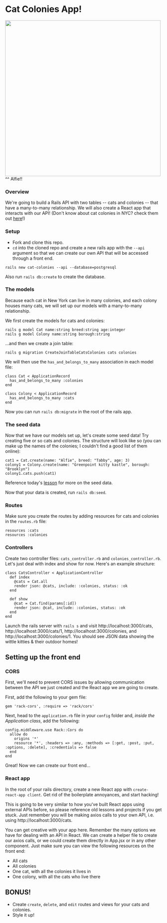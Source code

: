 # Cat Colonies App!

<img src="alfie.jpg" width="500" />
^^ Alfie!!

### Overview

We're going to build a Rails API with two tables -- cats and colonies -- that have a many-to-many relationship. We will also create a React app that interacts with our API! (Don't know about cat colonies in NYC? check them out [here](https://www.neighborhoodcats.org/)!)

### Setup

- Fork and clone this repo.
- `cd` into the cloned repo and create a new rails app with the `--api` argument so that we can create our own API that will be accessed through a front end.
```
rails new cat-colonies --api --database=postgresql
```
Also run `rails db:create` to create the database.

### The models

Because each cat in New York can live in many colonies, and each colony houses many cats, we will set up our models with a many-to-many relationship.

We first create the models for cats and colonies:
```
rails g model Cat name:string breed:string age:integer
rails g model Colony name:string borough:string
```
...and then we create a join table:
```
rails g migration CreateJoinTableCatsColonies cats colonies
```

We will then use the `has_and_belongs_to_many` association in each model file:
```
class Cat < ApplicationRecord
  has_and_belongs_to_many :colonies
end
```
```
class Colony < ApplicationRecord
  has_and_belongs_to_many :cats
end
```

Now you can run `rails db:migrate` in the root of the rails app.

### The seed data

Now that we have our models set up, let's create some seed data! Try creating five or so cats and colonies. The structure will look like so (you can make up the names of the colonies; I couldn't find a good list of them online):
```
cat1 = Cat.create(name: "Alfie", breed: "Tabby", age: 3)
colony1 = Colony.create(name: "Greenpoint kitty kastle", borough: "Brooklyn")
colony1.cats.push(cat1)
```
Reference today's [lesson](https://git.generalassemb.ly/sei-nyc-pandas/rails_api_many2many) for more on the seed data.

Now that your data is created, run `rails db:seed`.

### Routes

Make sure you create the routes by adding resources for cats and colonies in the `routes.rb` file:

```
resources :cats
resources :colonies
```

### Controllers

Create two controller files: `cats_controller.rb` and `colonies_controller.rb`. Let's just deal with index and show for now. Here's an example structure:

```
class CatsController < ApplicationController
  def index
    @cats = Cat.all
    render json: @cats, include: :colonies, status: :ok
  end

  def show
    @cat = Cat.find(params[:id])
    render json: @cat, include: :colonies, status: :ok
  end
end
```

Launch the rails server with `rails s` and visit http://localhost:3000/cats, http://localhost:3000/cats/1, http://localhost:3000/colonies, and http://localhost:3000/colonies/1. You should see JSON data showing the wittle kitties & their outdoor homes!

## Setting up the front end

### CORS

First, we'll need to prevent CORS issues by allowing communication between the API we just created and the React app we are going to create.

First, add the following to your gem file:
```
gem 'rack-cors', :require => 'rack/cors'
```
Next, head to the `application.rb` file in your `config` folder and, *inside the Application class*, add the following:
```
config.middleware.use Rack::Cors do
  allow do
    origins '*'
    resource '*', :headers => :any, :methods => [:get, :post, :put, :options, :delete], :credentials => false
  end
end
```

Great! Now we can create our front end...

### React app

In the root of your rails directory, create a new React app with `create-react-app client`. Get rid of the boilerplate annoyances, and start hacking!

This is going to be very similar to how you've built React apps using external APIs before, so please reference old lessons and projects if you get stuck. Just remember you will be making axios calls to your own API, i.e. using http://localhost:3000/cats.

You can get creative with your app here. Remember the many options we have for dealing with an API in React. We can create a helper file to create our axios calls, or we could create them directly in App.jsx or in any other component. Just make sure you can view the following resources on the front end:
- All cats
- All colonies
- One cat, with all the colonies it lives in
- One colony, with all the cats who live there

## BONUS!

- Create `create`, `delete`, and `edit` routes and views for your cats and colonies.
- Style it up!
